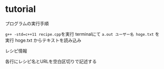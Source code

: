 tutorial
=========

プログラムの実行手順

`g++ -std=c++11 recipe.cpp`を実行
terminalにて `a.out ユーザー名 hoge.txt` を 実行
hoge.txt からテキストを読み込み

レシピ情報

各行にレシピ名とURLを空白区切りで記述する
